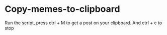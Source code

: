 # Copy-memes-to-clipboard

Run the script, press ctrl + M to get a post on your clipboard.
And ctrl + c to stop